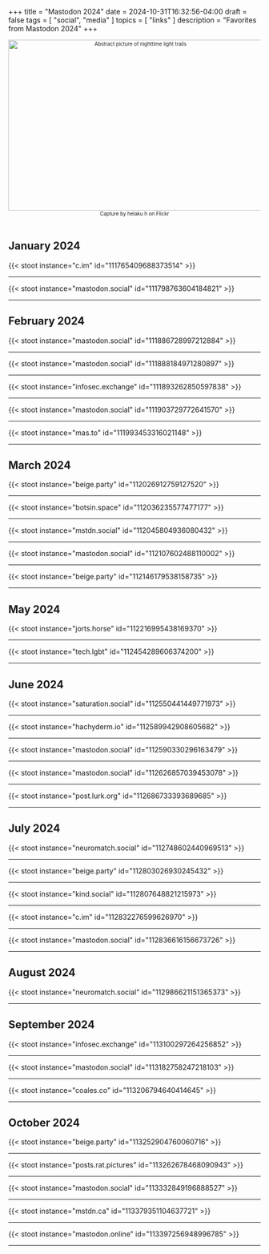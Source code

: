 +++
title = "Mastodon 2024"
date = 2024-10-31T16:32:56-04:00
draft = false
tags = [
  "social",
  "media"
]
topics = [
  "links"
]
description = "Favorites from Mastodon 2024"
+++
<div align="center" style="font-size:x-small"><img src="https://milkfish08.s3.amazonaws.com/photo/blog/abovethefold/53498675435_aba1ab1236_k.jpg" width="512" height="341" alt="Abstract picture of nighttime light trails"
title="Accelerating the future" /><br />
Capture by helaku h on Flickr</div><br clear="all" />

## January 2024

{{< stoot instance="c.im" id="111765409688373514" >}}<hr />
{{< stoot instance="mastodon.social" id="111798763604184821" >}}<hr />

## February 2024

{{< stoot instance="mastodon.social" id="111886728997212884" >}}<hr />
{{< stoot instance="mastodon.social" id="111888184971280897" >}}<hr />
{{< stoot instance="infosec.exchange" id="111893262850597838" >}}<hr />
{{< stoot instance="mastodon.social" id="111903729772641570" >}}<hr />
{{< stoot instance="mas.to" id="111993453316021148" >}}<hr />

## March 2024

{{< stoot instance="beige.party" id="112026912759127520" >}}<hr />
{{< stoot instance="botsin.space" id="112036235577477177" >}}<hr />
{{< stoot instance="mstdn.social" id="112045804936080432" >}}<hr />
{{< stoot instance="mastodon.social" id="112107602488110002" >}}<hr />
{{< stoot instance="beige.party" id="112146179538158735" >}}<hr />

## May 2024

{{< stoot instance="jorts.horse" id="112216995438169370" >}}<hr />
{{< stoot instance="tech.lgbt" id="112454289606374200" >}}<hr />

## June 2024

{{< stoot instance="saturation.social" id="112550441449771973" >}}<hr />
{{< stoot instance="hachyderm.io" id="112589942908605682" >}}<hr />
{{< stoot instance="mastodon.social" id="112590330296163479" >}}<hr />
{{< stoot instance="mastodon.social" id="112626857039453078" >}}<hr />
{{< stoot instance="post.lurk.org" id="112686733393689685" >}}<hr />

## July 2024

{{< stoot instance="neuromatch.social" id="112748602440969513" >}}<hr />
{{< stoot instance="beige.party" id="112803026930245432" >}}<hr />
{{< stoot instance="kind.social" id="112807648821215973" >}}<hr />
{{< stoot instance="c.im" id="112832276599626970" >}}<hr />
{{< stoot instance="mastodon.social" id="112836616156673726" >}}<hr />

## August 2024

{{< stoot instance="neuromatch.social" id="112986621151365373" >}}<hr />

## September 2024

{{< stoot instance="infosec.exchange" id="113100297264256852" >}}<hr />
{{< stoot instance="mastodon.social" id="113182758247218103" >}}<hr />
{{< stoot instance="coales.co" id="113206794640414645" >}}<hr />

## October 2024

{{< stoot instance="beige.party" id="113252904760060716" >}}<hr />
{{< stoot instance="posts.rat.pictures" id="113262678468090943" >}}<hr />
{{< stoot instance="mastodon.social" id="113332849196888527" >}}<hr />
{{< stoot instance="mstdn.ca" id="113379351104637721" >}}<hr />
{{< stoot instance="mastodon.online" id="113397256948996785" >}}<hr />

<!-- ## November 2024 -->


<!-- ## December 2024 -->
